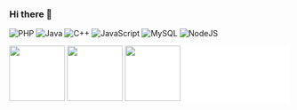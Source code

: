 ### Hi there 👋

![PHP](https://img.shields.io/badge/php-%23777BB4.svg?style=for-the-badge&logo=php&logoColor=white)
![Java](https://img.shields.io/badge/java-%23ED8B00.svg?style=for-the-badge&logo=openjdk&logoColor=white)
![C++](https://img.shields.io/badge/c++-%2300599C.svg?style=for-the-badge&logo=c%2B%2B&logoColor=white)
![JavaScript](https://img.shields.io/badge/javascript-%23323330.svg?style=for-the-badge&logo=javascript&logoColor=%23F7DF1E)
![MySQL](https://img.shields.io/badge/mysql-%2300f.svg?style=for-the-badge&logo=mysql&logoColor=white)
![NodeJS](https://img.shields.io/badge/node.js-6DA55F?style=for-the-badge&logo=node.js&logoColor=white)

<div style="background-color:white;color:white">

<img style="height:100px;background-color:white;" src="https://lh3.googleusercontent.com/fife/AKsag4NYaNSx0bF2a1oEWNNY3XrmIesiK7W3umkDI-YGijU2gYrsNpUkD_QJY7PLhYOF4Pgp3Lj4WbT21e5A9_SFOL24KEYiZM6Tk-ppP_JYFkCO71Y1HdPDvobgv1V5dWlXMZbxd5hbyExRAqcAkzF_hi6MrICjJO7m5MoDQZjZlRdoeajmgNXNVd5YLA4l3IU1YtApzC6bzx4naruKl6x-Mg8y5F-wvxMjpbysWJnTw2hydZdBgEb-IAa2Io6CHgm51sSI1jnnD1IfblTwnU2EnY-Ps9CkD9K117QC1NoQ_c59jDx85FSRQ8sCGiTx7dsyesk3hyG4sc-ISwt4aqGFSmNinNEo-QSQcVrpf2rQXR1YAZjPRNFu5DEAL_re3Jo165PdlTfFB0lcLD77L5u28rz1jJjeduesen1YytU7JknAmkp_uuMJUVFbrw5kqifUkRxleF8OiNVksa2MBVQINJpSmQPpWqk9P201mYrzEayxk3pLq6NNK51qnNJEgidM5EmlON79QZIneuNE7KERsqFMoykG-yuusnxIezjz_70hBQZraG1Ns3v7Xy5mxRXByDiuzZxAbPRaiLGMu2B8xz_b_k-l490yJHqHUQcavRP9OBskzK5DElx_275qiBH4ddWVvSd9hJw-k_xI1VwahxFgXDPvA4tunQQose9jxhi6cwASXDWePdhBJlHztQNR3jTvNzbXdk77f8-AyZHJlazbPIeKNaT1kw7xy4rO1fdOjFUQaEmgtNz-_4P7kvNQcRt39AeLFe_yizBrd3CCztZUn6s2HzSIaacfJKLhXhir92SqBQlKrnV3oEiUIUCC_U9g0p_gRC-gRCI89M02OtPI0vO3SttTiKSru0jO-Bs07MaLA1GsT7WI6YiUu4sR8tbDuU9Feb1ZXeZBNtlj9w3cudMev6tmseirJhwWhAwe9bYYOEHCFgF3--wiOq3lJ3yUWhegNYYAN_b-KaQVJvIMjTKOqEefUCaRFM9A-19zfG07YFCurfYT_NKhdmmTgt769MTH2lW46vVXy51IvBzpuJxS5x00cYQ11LxC6CWrcaFwoUEhj9jx71wZLl40SNTvRghHaulHBryxI66X82zXJX5402mtynr3WaUBLsSDlao19bHhHj4X5iceHLIRoaLJkt1kTpPOlmXoosN02ISaA7Nxj4DoSJTzx9nScS9xbg42jXL4yxrmuVB7s8dAjqjC37TnK_rje7Yc17qhUze-QKDKOqYhSuCypgL9Rt9sqHME4Kd9g3kAZ36mf6zisCGnqbgsigB2p13Q7c40nxYiSgS08LhB0FL5WonGBRACjh3i1HgjBVjb1ywsJghBic8wTawuayRVehguJkcyQdT9dyEtvKmsyMepA1s_yjpKFR5aKGy6cNFNq0-7HnOh6hn3njANT2Kg2hq6r4uGdqBiLpAya1P82_wywqHXO2lmmoD8JzIwUgo12gFKgvbbI1xwpv2g8hWHYoUW0n0zUpwvHr9SSNcWF-tDf1gR0wzt9gH79KlpQz6A_JSmsR4lsDl9gXFksCohH1-wJ6CBu8ZVwpUX-FhMiJPAqA-HFH_-AHwE6doZpCwrUgKvqMxVJXwc1XofOVKgkg=w1311-h625">


<img style="height:100px;background-color:white;" src="https://lh3.googleusercontent.com/fife/AKsag4MzQOee317yPamBXhcpIX2y3ksaSkN4-iHt4Iw1cttGEEihMDWNNnLk6qZSNooGDLiyvHhUP3-bMAxPkyjBzcdubiS3G1N800z4enTIioekGj1J2QwPjWGJMekT5ao22PK003poo4mbx6EYW7rtBGFglIubJWiT2iGPVo0EP0AdISx39S_9L83KiKE0YHxCNi534nTtjUJJ4-KDDMEiO8gi5yghMuQwGONPKMgjxCOSSwgl54lrCuawZ7LOYl0qeknBF8yEv8jtpKrCqw1H-Lj-TNOVmR_RPG7cwpKk9YDLzVlR6JVRUoLJtY1lHNMU6LnknxHLu7ZKMm5GnGO-A6uSHFVcsfJKAgSBenwswYGDJh-zz7WS209U65DMBJKAGqyOw0t7O-vFzwlVEvvKC-YJDsPLopb0kN0KftfaMrpYrBOi6fS_htxnqlLGRR8KOr0xUaz_9LGNoMrUm42UbJfhAwFVk6tA0a-K2WZMHVSqcpPqLnpRJO0hqaJhk3bftHtJJ6-ruKcX6z_YJFmMxsIuPxjBLq_2vrJHzcFHy3xN5TSxjMc8HTz9BUFgxrfLwvDR8yAC97m2ENkIWpmSJ1JiH5zgHm43EJCPCR_RT7vdNp8p2m0HxDPPNtaH94Fz3LEVSo1oOtVEUAeZzxIAnsUGHvNHf6qYL_z63DB3UDMT8ww1ls_ulmelE2eN0A37B7tq0VCkgQTkMaQMtic_NdNmkm_5m1MdNrGTbVsjtNyy4dNDbFBVRnKmNL-YturtARQyT4X_cRpaorRyYnwJY0l-NaZIUx4mDQArjl5tbYhh0Hqa7kdadwh0SwTkmN6FK8XPpRUX1GSABBgDVXN6RHrTps5nw-cofXgFDAlAfM9c5VsO1ms5AGrCstlSSkRpCLd4u7ggBpWUmeZ8cdwKpRtZVh2yPoGJxYBHsEoLhc0TiERPE9w8rxCyRgSRmU5hmV9sbUPaIuIUJZW5oIF0ShP78LW7xa4oIc_xKd-3olfHMxeGXgjHncYY_apXgqRq-LZmnnN1VItZchs-OMOBL6z4LDhSAZ3d3bdcj3FTmIlsE1L9w9fgFoHB0LpkVvfJiyi9MKWC2HQkwgSA-xSDBqryVAp7eJSNXdGDN8XQpDvAXK0q1y9J2bo6yfv1W1YTEWKvynBLwPH4OogYGTinr6h3x29WEegW2g_tZR1LjuLI4qu9ebFYVdeWY29hRinO2pXGEpm0JlXZcYeTRlKzyyaVdLgJ1LiPBiofjEgwxG2-HqWRb5y-40rlMhF3hVcQ8NPXZBxOECK14TMZ64Bw49pl3CH6hAsKUdb6LBc0ETo7xuxnKh29gGJkhTsYiKFxEUQaavZTezwqQvT_XaNvfF-FEENVf-D0mUJArxSjNK3qUHWnSSU31v1S3Mtmg7r7CqPs0ZoOvjYPvHdSfkwk00xReV1OcY1aQYIHQVxIdEQp1F63pnFXpFFTWNwPaiV_oRr4rcd2duDFYS-QmMTV5ZV_yEcaVjSBAQy2Z6U_SL6xiyYkBeKIu5Cr53oERIgn1jYyH5teXOd7VqDE6oUHZlCa_sEqaTvahQH3vxjH36fTkj9oGAJ6oUk3tAS5FixamUubMjebNa4FgQ=w1311-h625">
<img style="height:100px;background-color:white;" src="https://lh3.googleusercontent.com/fife/AKsag4MMuK-UFyy480Oz896xuxfH4sbVpUXhJVDPMY7VBlCotX7XflWD1yXXgrfebkGAa79alFu4Hec-Vo2lNN3O2v4JUWpKnGXzJwvkfJWlMb7pH2ii4QtdNOTXLAWW96LoyEr7tDTZ-G9fJ8nV0tS7w1SyzMR06kh-Z1_Ha9v40P5pcDmSVDsLUubBs4EbqAjrbJpUmMg0gWM1uccwNUWPVQvcuIeiKtTW1Hpx7XS1p_1a9HYFznjOzhqtfirPT2KqSn8dAkrjRRTuhaoay7LAJf-DSt1-SKJpSk6V6q5rfogtrD-r1O_G6TzBIAAwGK5iVVNFrX_pzSnFGCRP1hls70r1_mASZPljVmEeUnDip-nUWMdoLYh0uDU7PxVRKPjgiJu0u_ktmyxF8BqWotPMyKtkX2mgJEkwZuJWCKHrju_CI8uECUMFvXqMAnAKwNJ1dcyooabAbcai-a3Gwk_LYcr1edlKRgLrfS0uBbHZUMSbefTKwvDIqzoOis2jEGPWcS-KxyVdJd-FdctKbtYhJAkqzBY20jnD6wZ-phl--pAAsN3HKr_xCLJz6TxV-UA9vISx7Alm_SzuY6X0VXnsxSD5grb8tfJ3RJPsT--Ep5BOMxZVAXMDz_UYbflJ3bt_bAzhpfS5vu2ZUe_dZ1P9ae9synWFVLYMcxHkUMEKaafexVgkb6bfHqSWxkrV9Fs658c7MGAlOonMuJZGEZtrtKplmAIlcZCqZODzzo_rWYZfoup0wFJJotHZMKuMO0PUqFzHfbrA2zsT5aImjS-06H0Px7GSLumWdsYrmosI2Q4Xw4KOh0k1zhKkTwzo1fwsLQqB3TCzXUUAMF7xrlxs052VqXnU_FgH9vnDbkvJhb3LFkdOKyJywMwRZWpZz1WbcV8BxhLGbVNI239zipmg6-wG_cxdM4vJ46mIlAgs_wXlYARIiQ2RzDeJjO8Git34zIUL2GankBl3k0x8370nzJajrN6w9iJICA969Il3y7MJfqe6DOIu3Lib27hifyXaaTnkOddsIMTqsaYycSnYrYulqhpPcH_By_U0O0c6efBQ19nIGGHP5E7HNAk15E1mmEd7SvYp2vw_9zDMMBhMP7uSjOPi7rLP1Y2Bsipz3fFLEuF7n5Cs0CQdpo8dM1SnRCGllpqMNZ4HxIDrdynwxIGorXST03VjmvDwuGKgOGvRDNDSvGF6yZUCxq3S-oNHRNiIAdRs3W0y7NfYBnOSmFX0Iks3MpZlqnleAlnD0efoWaiZhDZIBnx9_EvULlMn2tWaI93BUdudcee9EuAZWQ2fS7-5MVzvmPIdqOzOvxYqyrheWs7M0UtDmin-immppATe4oNXe5i2qWytggmNAjew98JR85Z7qsGSxC63PMUzkLoWqAelh2FE1Wt6o3__2WoohlzmI1BM-1x1h5hvtLC10Hu_pTYILmWVUNcjZlndLr7WTgDoMof9VDs0w2ZLJnufAeeNUdysFTcoWG0NR9_81Jd-Gm2i3cO9LQ42Js2GTMBCQPKtBEcsfp3p5sDZA5sdfoxH0nU8b93AedAJjvblLyqtHqH28q4iuWya13gnlJA9VEdX4mHSCggKFnHTQQxYtlpCoZkN6g=w1311-h625">
</div>
<style>
  img[data-theme="dark"] {
    display: none; /* Esconde a imagem do tema escuro por padrão */
  }
  
  @media (prefers-color-scheme: dark) {
    img[data-theme="dark"] {
      display: inline; /* Exibe a imagem do tema escuro quando o usuário tem tema escuro */
    }

    img[data-theme="light"] {
      display: none; /* Esconde a imagem do tema claro quando o usuário tem tema escuro */
    }
  }

  @media (prefers-color-scheme: light) {
    img[data-theme="light"] {
      display: inline; /* Exibe a imagem do tema claro quando o usuário tem tema claro */
    }

    img[data-theme="dark"] {
      display: none; /* Esconde a imagem do tema escuro quando o usuário tem tema claro */
    }
  }
</style>


